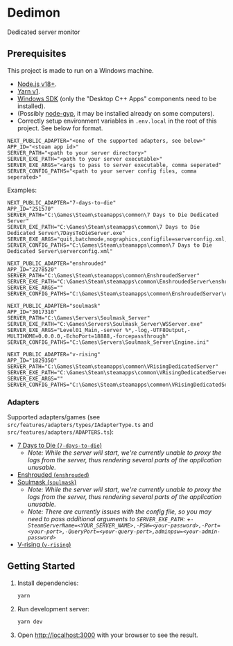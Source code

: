 # Dedimon

Dedicated server monitor

## Prerequisites

This project is made to run on a Windows machine.

- [Node.js v18+](https://nodejs.org).
- [Yarn v1](https://classic.yarnpkg.com).
- [Windows SDK](https://developer.microsoft.com/en-us/windows/downloads/windows-10-sdk/) (only the "Desktop C++ Apps" components need to be installed).
- (Possibly [node-gyp](https://github.com/nodejs/node-gyp), it may be installed already on some computers).
- Correctly setup environment variables in `.env.local` in the root of this project. See below for format.

```dotenv
NEXT_PUBLIC_ADAPTER="<one of the supported adapters, see below>"
APP_ID="<steam app id>"
SERVER_PATH="<path to your server directory>"
SERVER_EXE_PATH="<path to your server executable>"
SERVER_EXE_ARGS="<args to pass to server executable, comma seperated"
SERVER_CONFIG_PATHS="<path to your server config files, comma seperated>"
```

Examples:

```dotenv
NEXT_PUBLIC_ADAPTER="7-days-to-die"
APP_ID="251570"
SERVER_PATH="C:\Games\Steam\steamapps\common\7 Days to Die Dedicated Server"
SERVER_EXE_PATH="C:\Games\Steam\steamapps\common\7 Days to Die Dedicated Server\7DaysToDieServer.exe"
SERVER_EXE_ARGS="quit,batchmode,nographics,configfile=serverconfig.xml,dedicated"
SERVER_CONFIG_PATHS="C:\Games\Steam\steamapps\common\7 Days to Die Dedicated Server\serverconfig.xml"
```

```dotenv
NEXT_PUBLIC_ADAPTER="enshrouded"
APP_ID="2278520"
SERVER_PATH="C:\Games\Steam\steamapps\common\EnshroudedServer"
SERVER_EXE_PATH="C:\Games\Steam\steamapps\common\EnshroudedServer\enshrouded_server.exe"
SERVER_EXE_ARGS=""
SERVER_CONFIG_PATHS="C:\Games\Steam\steamapps\common\EnshroudedServer\enshrouded_server.json"
```

```dotenv
NEXT_PUBLIC_ADAPTER="soulmask"
APP_ID="3017310"
SERVER_PATH="C:\Games\Servers\Soulmask_Server"
SERVER_EXE_PATH="C:\Games\Servers\Soulmask_Server\WSServer.exe"
SERVER_EXE_ARGS="Level01_Main,-server %*,-log,-UTF8Output,-MULTIHOME=0.0.0.0,-EchoPort=18888,-forcepassthrough"
SERVER_CONFIG_PATHS="C:\Games\Servers\Soulmask_Server\Engine.ini"
```

```dotenv
NEXT_PUBLIC_ADAPTER="v-rising"
APP_ID="1829350"
SERVER_PATH="C:\Games\Steam\steamapps\common\VRisingDedicatedServer"
SERVER_EXE_PATH="C:\Games\Steam\steamapps\common\VRisingDedicatedServer\VRisingServer.exe"
SERVER_EXE_ARGS=""
SERVER_CONFIG_PATHS="C:\Games\Steam\steamapps\common\VRisingDedicatedServer\ServerHostSettings.json,C:\Games\Steam\steamapps\common\VRisingDedicatedServer\ServerGameSettings.json"
```

### Adapters

Supported adapters/games (see `src/features/adapters/types/IAdapterType.ts` and `src/features/adapters/ADAPTERS.ts`):

- [7 Days to Die (`7-days-to-die`)](https://7daystodie.com/)
  - _Note: While the server will start, we're currently unable to proxy the logs from the server, thus rendering several parts of the application unusable._
- [Enshrouded (`enshrouded`)](https://enshrouded.com/)
- [Soulmask (`soulmask`)](https://mask.qoolandgames.com/)
  - _Note: While the server will start, we're currently unable to proxy the logs from the server, thus rendering several parts of the application unusable._
  - _Note: There are currently issues with the config file, so you may need to pass additional arguments to `SERVER_EXE_PATH`: +`-SteamServerName=<YOUR_SERVER_NAME>,-PSW=<your-password>,-Port=<your-port>,-QueryPort=<your-query-port>,adminpsw=<your-admin-password>`_
- [V-rising (`v-rising`)](https://playvrising.com/)

## Getting Started

1. Install dependencies:
   ```bash
   yarn
   ```
2. Run development server:
   ```bash
   yarn dev
   ```
3. Open [http://localhost:3000](http://localhost:3000) with your browser to see the result.
